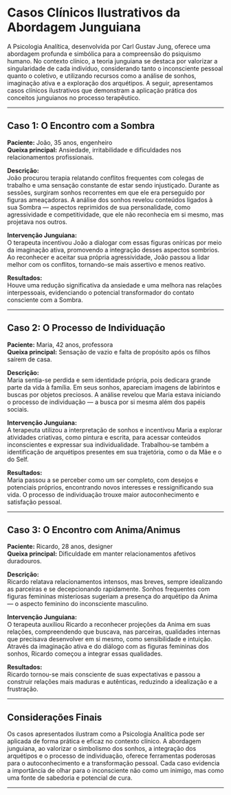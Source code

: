 
# Casos Clínicos Ilustrativos da Abordagem Junguiana

A Psicologia Analítica, desenvolvida por Carl Gustav Jung, oferece uma abordagem profunda e simbólica para a compreensão do psiquismo humano. No contexto clínico, a teoria junguiana se destaca por valorizar a singularidade de cada indivíduo, considerando tanto o inconsciente pessoal quanto o coletivo, e utilizando recursos como a análise de sonhos, imaginação ativa e a exploração dos arquétipos. A seguir, apresentamos casos clínicos ilustrativos que demonstram a aplicação prática dos conceitos junguianos no processo terapêutico.

---

## Caso 1: O Encontro com a Sombra

**Paciente:** João, 35 anos, engenheiro  
**Queixa principal:** Ansiedade, irritabilidade e dificuldades nos relacionamentos profissionais.

**Descrição:**  
João procurou terapia relatando conflitos frequentes com colegas de trabalho e uma sensação constante de estar sendo injustiçado. Durante as sessões, surgiram sonhos recorrentes em que ele era perseguido por figuras ameaçadoras. A análise dos sonhos revelou conteúdos ligados à sua Sombra — aspectos reprimidos de sua personalidade, como agressividade e competitividade, que ele não reconhecia em si mesmo, mas projetava nos outros.

**Intervenção Junguiana:**  
O terapeuta incentivou João a dialogar com essas figuras oníricas por meio da imaginação ativa, promovendo a integração desses aspectos sombrios. Ao reconhecer e aceitar sua própria agressividade, João passou a lidar melhor com os conflitos, tornando-se mais assertivo e menos reativo.

**Resultados:**  
Houve uma redução significativa da ansiedade e uma melhora nas relações interpessoais, evidenciando o potencial transformador do contato consciente com a Sombra.

---

## Caso 2: O Processo de Individuação

**Paciente:** Maria, 42 anos, professora  
**Queixa principal:** Sensação de vazio e falta de propósito após os filhos saírem de casa.

**Descrição:**  
Maria sentia-se perdida e sem identidade própria, pois dedicara grande parte da vida à família. Em seus sonhos, apareciam imagens de labirintos e buscas por objetos preciosos. A análise revelou que Maria estava iniciando o processo de individuação — a busca por si mesma além dos papéis sociais.

**Intervenção Junguiana:**  
A terapeuta utilizou a interpretação de sonhos e incentivou Maria a explorar atividades criativas, como pintura e escrita, para acessar conteúdos inconscientes e expressar sua individualidade. Trabalhou-se também a identificação de arquétipos presentes em sua trajetória, como o da Mãe e o do Self.

**Resultados:**  
Maria passou a se perceber como um ser completo, com desejos e potenciais próprios, encontrando novos interesses e ressignificando sua vida. O processo de individuação trouxe maior autoconhecimento e satisfação pessoal.

---

## Caso 3: O Encontro com Anima/Animus

**Paciente:** Ricardo, 28 anos, designer  
**Queixa principal:** Dificuldade em manter relacionamentos afetivos duradouros.

**Descrição:**  
Ricardo relatava relacionamentos intensos, mas breves, sempre idealizando as parceiras e se decepcionando rapidamente. Sonhos frequentes com figuras femininas misteriosas sugeriam a presença do arquétipo da Anima — o aspecto feminino do inconsciente masculino.

**Intervenção Junguiana:**  
O terapeuta auxiliou Ricardo a reconhecer projeções da Anima em suas relações, compreendendo que buscava, nas parceiras, qualidades internas que precisava desenvolver em si mesmo, como sensibilidade e intuição. Através da imaginação ativa e do diálogo com as figuras femininas dos sonhos, Ricardo começou a integrar essas qualidades.

**Resultados:**  
Ricardo tornou-se mais consciente de suas expectativas e passou a construir relações mais maduras e autênticas, reduzindo a idealização e a frustração.

---

## Considerações Finais

Os casos apresentados ilustram como a Psicologia Analítica pode ser aplicada de forma prática e eficaz no contexto clínico. A abordagem junguiana, ao valorizar o simbolismo dos sonhos, a integração dos arquétipos e o processo de individuação, oferece ferramentas poderosas para o autoconhecimento e a transformação pessoal. Cada caso evidencia a importância de olhar para o inconsciente não como um inimigo, mas como uma fonte de sabedoria e potencial de cura.

---
```
